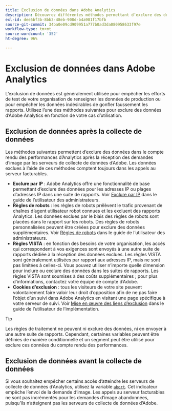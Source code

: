 ```yaml
---
title: Exclusion de données dans Adobe Analytics
description: Découvrez différentes méthodes permettant d’exclure des données avant et après la collecte de données.
exl-id: dee5bf3b-8bb3-48eb-908d-b4a981f17bfb
source-git-commit: 34ba0e09cd909951a777b0ad3da080958633f97e
workflow-type: tm+mt
source-wordcount: '352'
ht-degree: 96%

---
```


# Exclusion de données dans Adobe Analytics

L’exclusion de données est généralement utilisée pour empêcher les efforts de test de votre organisation de renseigner les données de production ou pour empêcher les données indésirables de gonfler faussement les rapports. Utilisez l’une des méthodes suivantes pour exclure des données d’Adobe Analytics en fonction de votre cas d’utilisation.

## Exclusion de données après la collecte de données

Les méthodes suivantes permettent d’exclure des données dans le compte rendu des performances d’Analytics après la réception des demandes d’image par les serveurs de collecte de données d’Adobe. Les données exclues à l’aide de ces méthodes comptent toujours dans les appels au serveur facturables.

* **Exclure par IP** : Adobe Analytics offre une fonctionnalité de base permettant d’exclure des données pour les adresses IP ou plages d’adresses IP dans une suite de rapports. Voir [Exclure par IP](/help/admin/admin/exclude-ip.md) dans le guide de l’utilisateur des administrateurs.
* **Règles de robots** : les règles de robots prélèvent le trafic provenant de chaînes d’agent utilisateur robot connues et les excluent des rapports Analytics. Les données exclues par le biais des règles de robots sont placées dans le rapport sur les robots. Des règles de robots personnalisées peuvent être créées pour exclure des données supplémentaires. Voir [Règles de robots](/help/admin/admin/c-manage-report-suites/c-edit-report-suites/general/bot-removal/bot-rules.md) dans le guide de l’utilisateur des administrateurs.
* **Règles VISTA** : en fonction des besoins de votre organisation, les accès qui correspondent à vos exigences sont envoyés à une autre suite de rapports dédiée à la réception des données exclues. Les règles VISTA sont généralement utilisées par rapport aux adresses IP, mais ne sont pas limitées à celles-ci. Vous pouvez utiliser n’importe quelle dimension pour inclure ou exclure des données dans les suites de rapports. Les règles VISTA sont soumises à des coûts supplémentaires ; pour plus d’informations, contactez votre équipe de compte d’Adobe.
* **Cookies d’exclusion** : tous les visiteurs de votre site peuvent volontairement faire valoir leur droit d’opposition afin de ne pas faire l’objet d’un suivi dans Adobe Analytics en visitant une page spécifique à votre serveur de suivi. Voir [Mise en œuvre des liens d’exclusion](/help/implement/js/opt-out.md) dans le guide de l’utilisateur de l’implémentation.

>[!TIP]
>
>Les règles de traitement ne peuvent ni exclure des données, ni en envoyer à une autre suite de rapports. Cependant, certaines variables peuvent être définies de manière conditionnelle et un segment peut être utilisé pour exclure ces données du compte rendu des performances.

## Exclusion de données avant la collecte de données

Si vous souhaitez empêcher certains accès d’atteindre les serveurs de collecte de données d’Analytics, utilisez la variable [`abort`](/help/implement/vars/config-vars/abort.md). Cet indicateur empêche l’envoi de la demande d’image. Les appels au serveur facturables ne sont pas incrémentés pour les demandes d’image abandonnées, puisqu’ils n’atteignent pas les serveurs de collecte de données d’Adobe.
